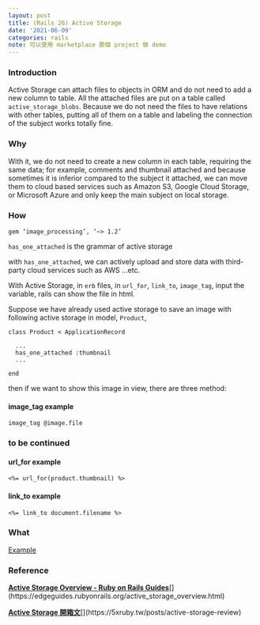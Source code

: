 ```yaml
---
layout: post
title: (Rails 26) Active Storage
date: '2021-06-09'
categories: rails
note: 可以使用 marketplace 那個 project 做 demo
---
```


### Introduction

Active Storage can attach files to objects in ORM and do not need to add a new column to table. All the attached files are put on a table called `active_storage_blobs`. Because we do not need the files to have relations with other tables, putting all of them on a table and labeling the connection of the subject works totally fine.

### Why

With it, we do not need to create a new column in each table, requiring the same data; for example, comments and thumbnail attached and because sometimes it is inferior compared to the subject it attached, we can move them to cloud based services such as Amazon S3, Google Cloud Storage, or Microsoft Azure and only keep the main subject on local storage.

### How
```
gem ‘image_processing’, ‘~> 1.2’
```
`has_one_attached` is the grammar of active storage

with `has_one_attached`, we can actively upload and store data with third-party cloud services such as AWS …etc.

With Active Storage, in `erb` files, in `url_for`, `link_to`, `image_tag`, input the variable, rails can show the file in html.

Suppose we have already used active storage to save an image with following active storage in model, `Product`, 

```
class Product < ApplicationRecord

  ...  
  has_one_attached :thumbnail  
  ...

end
```

then if we want to show this image in view, there are three method:

#### image_tag example

```
image_tag @image.file
```

### to be continued
#### url_for example

```
<%= url_for(product.thumbnail) %>
```

#### link_to example

```
<%= link_to document.filename %>
```
  
### What
[Example](https://github.com/YCChenVictor/marketplace)

### Reference

[**Active Storage Overview - Ruby on Rails Guides**](https://edgeguides.rubyonrails.org/active_storage_overview.html "https://edgeguides.rubyonrails.org/active_storage_overview.html")[](https://edgeguides.rubyonrails.org/active_storage_overview.html)

[**Active Storage 開箱文**](https://5xruby.tw/posts/active-storage-review "https://5xruby.tw/posts/active-storage-review")[](https://5xruby.tw/posts/active-storage-review)

